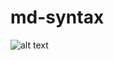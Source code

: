 # md-syntax

![alt text](https://image.freepik.com/free-icon/github-character-silhouette_318-40485.jpg "Github")



